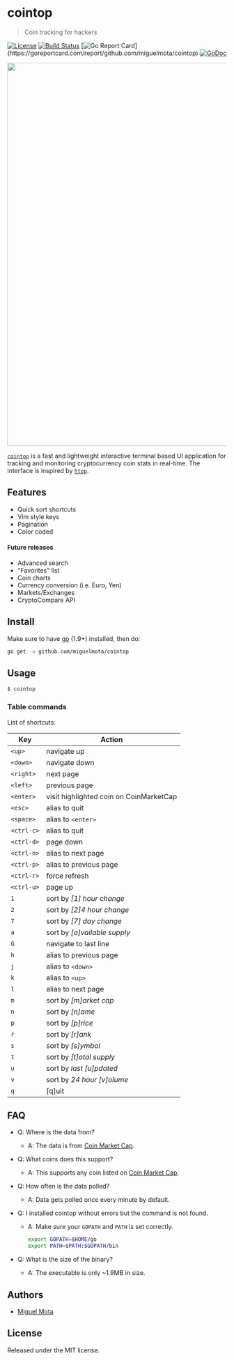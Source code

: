 # cointop

> Coin tracking for hackers

[![License](http://img.shields.io/badge/license-MIT-blue.svg)](https://raw.githubusercontent.com/miguelmota/cointop/master/LICENSE.md) [![Build Status](https://travis-ci.org/miguelmota/cointop.svg?branch=master)](https://travis-ci.org/miguelmota/cointop) [![Go Report Card](https://goreportcard.com/badge/github.com/miguelmota/cointop?)](https://goreportcard.com/report/github.com/miguelmota/cointop) [![GoDoc](https://godoc.org/github.com/miguelmota/cointop?status.svg)](https://godoc.org/github.com/miguelmota/cointop)

<img src="./assets/screenshot-001.gif" width="880" />

[`cointop`](https://github.com/miguelmota/cointop) is a fast and lightweight interactive terminal based UI application for tracking and monitoring cryptocurrency coin stats in real-time. The interface is inspired by [`htop`](https://en.wikipedia.org/wiki/Htop).

## Features

- Quick sort shortcuts
- Vim style keys
- Pagination
- Color coded

#### Future releases

- Advanced search
- "Favorites" list
- Coin charts
- Currency conversion (i.e. Euro, Yen)
- Markets/Exchanges
- CryptoCompare API

## Install

Make sure to have [go](https://golang.org/) (1.9+) installed, then do:

```bash
go get -u github.com/miguelmota/cointop
```

<!--
#### Alternatively (without go)

```
sudo curl -s "https://raw.githubusercontent.com/miguelmota/cointop/master/install.sh?$(date +%s)" | bash
```
-->

## Usage

```bash
$ cointop
```

### Table commands

List of shortcuts:

Key|Action
----|------
`<up>`|navigate up
`<down>`|navigate down
`<right>`|next page
`<left>`|previous page
`<enter>`|visit highlighted coin on CoinMarketCap
`<esc>`|alias to quit
`<space>`|alias to `<enter>`
`<ctrl-c>`|alias to quit
`<ctrl-d>`|page down
`<ctrl-n>`|alias to next page
`<ctrl-p>`|alias to previous page
`<ctrl-r>`|force refresh
`<ctrl-u>`|page up
`1`|sort by *[1] hour change*
`2`|sort by *[2]4 hour change*
`7`|sort by *[7] day change*
`a`|sort by *[a]vailable supply*
`G`|navigate to last line
`h`|alias to previous page
`j`|alias to `<down>`
`k`|alias to `<up>`
`l`|alias to next page
`m`|sort by *[m]arket cap*
`n`|sort by *[n]ame*
`p`|sort by *[p]rice*
`r`|sort by *[r]ank*
`s`|sort by *[s]ymbol*
`t`|sort by *[t]otal supply*
`u`|sort by *last [u]pdated*
`v`|sort by *24 hour [v]olume*
`q`|[q]uit

<!--
|`h`|toggle [h]elp|
|`?`|alias to help|
-->

## FAQ

- Q: Where is the data from?

  - A: The data is from [Coin Market Cap](https://coinmarketcap.com/).

- Q: What coins does this support?

  - A: This supports any coin listed on [Coin Market Cap](https://coinmarketcap.com/).

- Q: How often is the data polled?

  - A: Data gets polled once every minute by default.

- Q: I installed cointop without errors but the command is not found.

  - A: Make sure your `GOPATH` and `PATH` is set correctly.
    ```bash
    export GOPATH=$HOME/go
    export PATH=$PATH:$GOPATH/bin
    ```

- Q: What is the size of the binary?

  - A: The executable is only ~1.9MB in size.

## Authors

- [Miguel Mota](https://github.com/miguelmota)

## License

Released under the MIT license.
